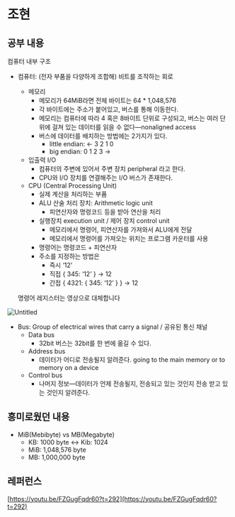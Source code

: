 # 조현

## 공부 내용

컴퓨터 내부 구조

- 컴퓨터: (전자 부품을 다양하게 조합해) 비트를 조작하는 회로
    - 메모리
        - 메모리가 64MiB라면 전체 바이트는 64 * 1,048,576
        - 각 바이트에는 주소가 붙어있고, 버스를 통해 이동한다.
        - 메모리는 컴퓨터에 따라 4 혹은 8바이트 단위로 구성되고, 버스는 여러 단위에 걸쳐 있는 데이터를 읽을 수 없다—nonaligned access
        - 버스에 데이터를 배치하는 방법에는 2가지가 있다.
            - little endian: ← 3 2 1 0
            - big endian: 0 1 2 3 →
    - 입출력 I/O
        - 컴퓨터의 주변에 있어서 주변 장치 peripheral 라고 한다.
        - CPU와 I/O 장치를 연결해주는 I/O 버스가 존재한다.
    - CPU (Central Processing Unit)
        - 실제 계산을 처리하는 부품
        - ALU 산술 처리 장치: Arithmetic logic unit
            - 피연산자와 명령코드 등을 받아 연산을 처리
        - 실행장치 execution unit / 제어 장치 control unit
            - 메모리에서 명령어, 피연산자를 가져와서 ALU에게 전달
            - 메모리에서 명령어를 가져오는 위치는 프로그램 카운터를 사용
        - 명령어는 명령코드 + 피연산자
        - 주소를 지정하는 방법은
            - 즉시 ‘12’
            - 직접 { 345: ‘12’ } → 12
            - 간접 { 4321: { 345: ‘12’ } } → 12
    
    명령어 레지스터는 영상으로 대체합니다
    

![Untitled](%E1%84%8C%E1%85%A9%E1%84%92%E1%85%A7%E1%86%AB/Untitled.png)

- Bus: Group of electrical wires that carry a signal / 공유된 통신 채널
    - Data bus
        - 32bit 버스는 32bit를 한 번에 옮길 수 있다.
    - Address bus
        - 데이터가 어디로 전송될지 알려준다. going to the main memory or to memory on a device
    - Control bus
        - 나머지 정보—데이터가 언제 전송될지, 전송되고 있는 것인지 전송 받고 있는 것인지 알려준다.

## 흥미로웠던 내용

- MiB(Mebibyte) vs MB(Megabyte)
    - KB: 1000 byte ↔ Kib: 1024
    - MiB: 1,048,576 byte
    - MB: 1,000,000 byte

## 레퍼런스

[https://youtu.be/FZGugFqdr60?t=292](https://youtu.be/FZGugFqdr60?t=292)